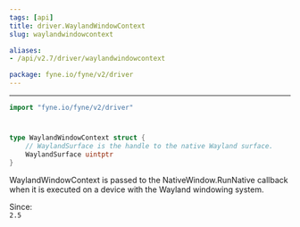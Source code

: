 ```yaml
---
tags: [api]
title: driver.WaylandWindowContext
slug: waylandwindowcontext

aliases:
- /api/v2.7/driver/waylandwindowcontext

package: fyne.io/fyne/v2/driver
---
```



---
```go
import "fyne.io/fyne/v2/driver"
```

#

###

```go
type WaylandWindowContext struct {
	// WaylandSurface is the handle to the native Wayland surface.
	WaylandSurface uintptr
}
```

WaylandWindowContext is passed to the NativeWindow.RunNative callback when it is executed on a device with the Wayland windowing system.


<div class="since">Since: <code>
2.5</code></div>
